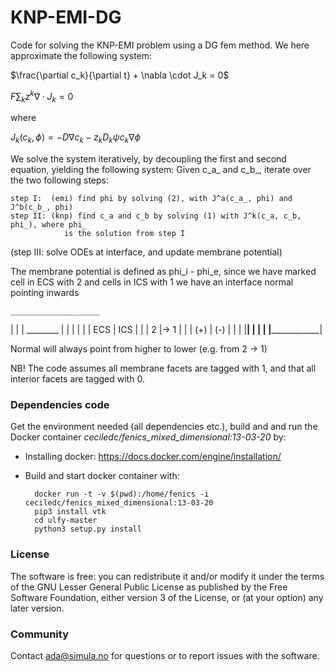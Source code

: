 # KNP-EMI-DG

Code for solving the KNP-EMI problem using a DG fem method.
We here approximate the following system:

$\frac{\partial c_k}{\partial t} + \nabla \cdot J_k = 0$

$F \sum_k z^k \nabla \cdot J_k = 0$

where

$J_k(c_k, \phi) = - D \nabla c_k - z_k D_k \psi c_k \nabla \phi$

We solve the system iteratively, by decoupling the first and second
equation, yielding the following system: Given c_a_ and c_b_,
iterate over the two following steps:

    step I:  (emi) find phi by solving (2), with J^a(c_a_, phi) and J^b(c_b_, phi)
    step II: (knp) find c_a and c_b by solving (1) with J^k(c_a, c_b, phi_), where phi_
                is the solution from step I
   (step III: solve ODEs at interface, and update membrane potential)

The membrane potential is defined as phi_i - phi_e, since we have marked cell in
ECS with 2 and cells in ICS with 1 we have an interface normal pointing inwards

    ____________________
   |                    |
   |      ________      |
   |     |        |     |
   | ECS |   ICS  |     |
   |  2  |->  1   |     |
   | (+) |   (-)  |     |
   |     |________|     |
   |                    |
   |____________________|

Normal will always point from higher to lower (e.g. from 2 -> 1)

NB! The code assumes all membrane facets are tagged with 1, and that all interior
facets are tagged with 0.


### Dependencies code ###

Get the environment needed (all dependencies etc.), build and
and run the Docker container *ceciledc/fenics_mixed_dimensional:13-03-20* by:

* Installing docker: https://docs.docker.com/engine/installation/
* Build and start docker container with:

        docker run -t -v $(pwd):/home/fenics -i ceciledc/fenics_mixed_dimensional:13-03-20
        pip3 install vtk
        cd ulfy-master
        python3 setup.py install

### License ###

The software is free: you can redistribute it and/or modify it under the terms
of the GNU Lesser General Public License as published by the Free Software
Foundation, either version 3 of the License, or (at your option) any later
version.

### Community ###

Contact ada@simula.no for questions or to report issues with the software.

